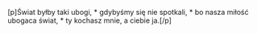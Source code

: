 [p]Świat byłby taki ubogi, * gdybyśmy się nie spotkali, * bo nasza miłość ubogaca świat, * ty kochasz mnie, a ciebie ja.[/p]